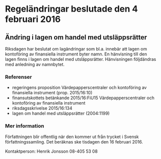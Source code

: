 # Regeländringar beslutade den 4 februari 2016

## Ändring i lagen om handel med utsläppsrätter

Riksdagen har beslutat om lagändringar som bl.a. innebär att lagen om kontoföring av finansiella instrument byter namn. En hänvisning till den lagen finns i lagen om handel med utsläppsrätter. Hänvisningen följdändras med anledning av namnbytet.

### Referenser

* regeringens proposition Värdepapperscentraler och kontoföring av finansiella instrument (prop. 2015/16:10\)
* finansutskottets betänkande 2015/16:FiU15 Värdepapperscentraler och kontoföring av finansiella instrument
* riksdagsskrivelse 2015/16:134
* lagen om handel med utsläppsrätter (2004:1199\)

### Mer information

Författningen blir offentlig när den kommer ut från trycket i Svensk författningssamling. Det beräknas ske tisdagen den 16 februari 2016\.

Kontaktperson:
Henrik Jonsson 08\-405 53 08

